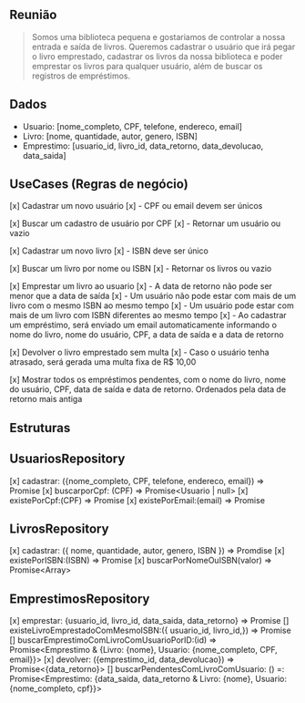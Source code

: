 ## Reunião

> Somos uma biblioteca pequena e gostariamos de controlar a nossa entrada e saída de livros. Queremos cadastrar o usuário que irá pegar o livro emprestado, cadastrar os livros da nossa biblioteca e poder emprestar os livros para qualquer usuário, além de buscar os registros de empréstimos.

## Dados

- Usuario: [nome_completo, CPF, telefone, endereco, email]
- Livro: [nome, quantidade, autor, genero, ISBN]
- Emprestimo: [usuario_id, livro_id, data_retorno, data_devolucao, data_saida]

## UseCases (Regras de negócio)

[x] Cadastrar um novo usuário
[x] - CPF ou email devem ser únicos

[x] Buscar um cadastro de usuário por CPF
[x] - Retornar um usuário ou vazio

[x] Cadastrar um novo livro
[x] - ISBN deve ser único

[x] Buscar um livro por nome ou ISBN
[x] - Retornar os livros ou vazio

[x] Emprestar um livro ao usuario
[x] - A data de retorno não pode ser menor que a data de saída
[x] - Um usuário não pode estar com mais de um livro com o mesmo ISBN ao mesmo tempo
[x] - Um usuário pode estar com mais de um livro com ISBN diferentes ao mesmo tempo
[x] - Ao cadastrar um empréstimo, será enviado um email automaticamente informando o nome do livro, nome do usuário, CPF, a data de saída e a data de retorno

[x] Devolver o livro emprestado sem multa
[x] - Caso o usuário tenha atrasado, será gerada uma multa fixa de R$ 10,00

[x] Mostrar todos os empréstimos pendentes, com o nome do livro, nome do usuário, CPF, data de saída e data de retorno. Ordenados pela data de retorno mais antiga

## Estruturas

## UsuariosRepository

[x] cadastrar: ({nome_completo, CPF, telefone, endereco, email}) => Promise<void>
[x] buscarporCpf: (CPF) => Promise<Usuario | null>
[x] existePorCpf:(CPF) => Promise<boolean>
[x] existePorEmail:(email) => Promise<boolean>

## LivrosRepository

[x] cadastrar: ({ nome, quantidade, autor, genero, ISBN }) => Promdise<void>
[x] existePorISBN:(ISBN) => Promise<boolean>
[x] buscarPorNomeOuISBN(valor) => Promise<Array<Livros>>

## EmprestimosRepository

[x] emprestar: {usuario_id, livro_id, data_saida, data_retorno} => Promise<void>
[] existeLivroEmprestadoComMesmoISBN:({ usuario_id, livro_id,}) => Promise<boolean>
[] buscarEmprestimoComLivroComUsuarioPorID:(id) => Promise<Emprestimo & {Livro: {nome}, Usuario: {nome_completo, CPF, email}}>
[x] devolver: ({emprestimo_id, data_devolucao}) => Promise<{data_retorno}>
[] buscarPendentesComLivroComUsuario: () =: Promise<Emprestimo: {data_saida, data_retorno & Livro: {nome}, Usuario: {nome_completo, cpf}}>
